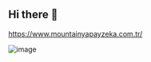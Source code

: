 ## Hi there 👋

<!--
**Mountain-YZ/Mountain-YZ** is a ✨ _special_ ✨ repository because its `README.md` (this file) appears on your GitHub profile.

Here are some ideas to get you started:

- 🔭 I’m currently working on ...
- 🌱 I’m currently learning ...
- 👯 I’m looking to collaborate on ...
- 🤔 I’m looking for help with ...
- 💬 Ask me about ...
- 📫 How to reach me: ...
- 😄 Pronouns: ...
- ⚡ Fun fact: ...
-->


https://www.mountainyapayzeka.com.tr/

![image](https://github.com/user-attachments/assets/a6675ebf-1a07-4beb-b7d2-8e8dd308a31c)
